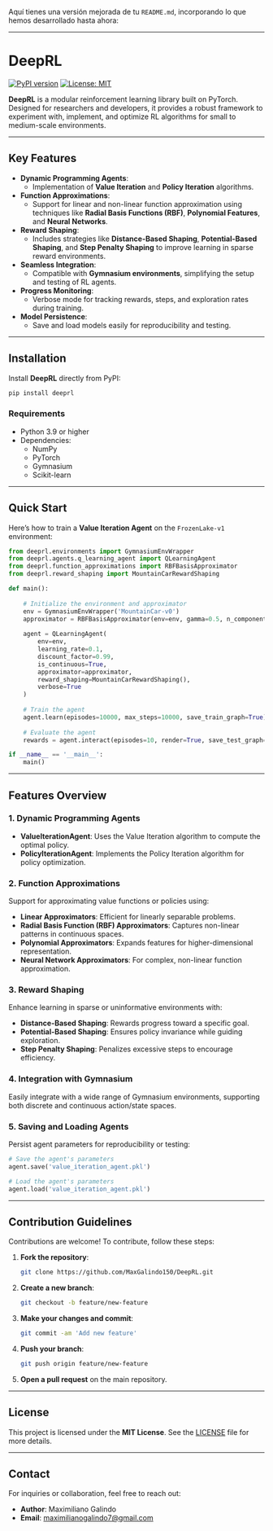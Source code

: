 Aquí tienes una versión mejorada de tu `README.md`, incorporando lo que hemos desarrollado hasta ahora:

---

# DeepRL

[![PyPI version](https://badge.fury.io/py/deeprl.svg)](https://badge.fury.io/py/deeprl)
[![License: MIT](https://img.shields.io/badge/License-MIT-blue.svg)](https://opensource.org/licenses/MIT)

**DeepRL** is a modular reinforcement learning library built on PyTorch. Designed for researchers and developers, it provides a robust framework to experiment with, implement, and optimize RL algorithms for small to medium-scale environments.

---

## Key Features

- **Dynamic Programming Agents**:
  - Implementation of **Value Iteration** and **Policy Iteration** algorithms.
- **Function Approximations**:
  - Support for linear and non-linear function approximation using techniques like **Radial Basis Functions (RBF)**, **Polynomial Features**, and **Neural Networks**.
- **Reward Shaping**:
  - Includes strategies like **Distance-Based Shaping**, **Potential-Based Shaping**, and **Step Penalty Shaping** to improve learning in sparse reward environments.
- **Seamless Integration**:
  - Compatible with **Gymnasium environments**, simplifying the setup and testing of RL agents.
- **Progress Monitoring**:
  - Verbose mode for tracking rewards, steps, and exploration rates during training.
- **Model Persistence**:
  - Save and load models easily for reproducibility and testing.

---

## Installation

Install **DeepRL** directly from PyPI:

```bash
pip install deeprl
```

### Requirements

- Python 3.9 or higher
- Dependencies:
  - NumPy
  - PyTorch
  - Gymnasium
  - Scikit-learn

---

## Quick Start

Here’s how to train a **Value Iteration Agent** on the `FrozenLake-v1` environment:

```python
from deeprl.environments import GymnasiumEnvWrapper
from deeprl.agents.q_learning_agent import QLearningAgent
from deeprl.function_approximations import RBFBasisApproximator
from deeprl.reward_shaping import MountainCarRewardShaping

def main():
    
    # Initialize the environment and approximator
    env = GymnasiumEnvWrapper('MountainCar-v0')
    approximator = RBFBasisApproximator(env=env, gamma=0.5, n_components=500)
        
    agent = QLearningAgent(
        env=env,
        learning_rate=0.1,
        discount_factor=0.99,
        is_continuous=True,
        approximator=approximator,
        reward_shaping=MountainCarRewardShaping(),
        verbose=True
    )
    
    # Train the agent
    agent.learn(episodes=10000, max_steps=10000, save_train_graph=True)
    
    # Evaluate the agent
    rewards = agent.interact(episodes=10, render=True, save_test_graph=True)

if __name__ == '__main__':
    main()
```

---

## Features Overview

### 1. Dynamic Programming Agents
- **ValueIterationAgent**: Uses the Value Iteration algorithm to compute the optimal policy.
- **PolicyIterationAgent**: Implements the Policy Iteration algorithm for policy optimization.

### 2. Function Approximations
Support for approximating value functions or policies using:
- **Linear Approximators**: Efficient for linearly separable problems.
- **Radial Basis Function (RBF) Approximators**: Captures non-linear patterns in continuous spaces.
- **Polynomial Approximators**: Expands features for higher-dimensional representation.
- **Neural Network Approximators**: For complex, non-linear function approximation.

### 3. Reward Shaping
Enhance learning in sparse or uninformative environments with:
- **Distance-Based Shaping**: Rewards progress toward a specific goal.
- **Potential-Based Shaping**: Ensures policy invariance while guiding exploration.
- **Step Penalty Shaping**: Penalizes excessive steps to encourage efficiency.

### 4. Integration with Gymnasium
Easily integrate with a wide range of Gymnasium environments, supporting both discrete and continuous action/state spaces.

### 5. Saving and Loading Agents
Persist agent parameters for reproducibility or testing:

```python
# Save the agent's parameters
agent.save('value_iteration_agent.pkl')

# Load the agent's parameters
agent.load('value_iteration_agent.pkl')
```

---

## Contribution Guidelines

Contributions are welcome! To contribute, follow these steps:

1. **Fork the repository**:
   ```bash
   git clone https://github.com/MaxGalindo150/DeepRL.git
   ```
2. **Create a new branch**:
   ```bash
   git checkout -b feature/new-feature
   ```
3. **Make your changes and commit**:
   ```bash
   git commit -am 'Add new feature'
   ```
4. **Push your branch**:
   ```bash
   git push origin feature/new-feature
   ```
5. **Open a pull request** on the main repository.

---

## License

This project is licensed under the **MIT License**. See the [LICENSE](https://github.com/MaxGalindo150/DeepRL/blob/main/LICENSE) file for more details.

---

## Contact

For inquiries or collaboration, feel free to reach out:

- **Author**: Maximiliano Galindo  
- **Email**: [maximilianogalindo7@gmail.com](mailto:maximilianogalindo7@gmail.com)



